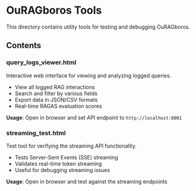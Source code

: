 # OuRAGboros Tools

This directory contains utility tools for testing and debugging OuRAGboros.

## Contents

### query_logs_viewer.html
Interactive web interface for viewing and analyzing logged queries.
- View all logged RAG interactions 
- Search and filter by various fields
- Export data in JSON/CSV formats
- Real-time RAGAS evaluation scores

**Usage**: Open in browser and set API endpoint to `http://localhost:8001`

### streaming_test.html
Test tool for verifying the streaming API functionality.
- Tests Server-Sent Events (SSE) streaming
- Validates real-time token streaming
- Useful for debugging streaming issues

**Usage**: Open in browser and test against the streaming endpoints